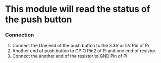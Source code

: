 # This module will read the status of the push button

### Connection
1. Connect the One end of the push button to the 3.3V or 5V Pin of Pi
2. Another end of push button to GPIO Pin2 of Pi and one end of resistor. 
3. Connect the another end of the resistor to GND Pin of Pi




